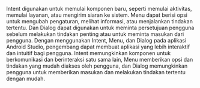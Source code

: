 Intent digunakan untuk memulai komponen baru, seperti memulai aktivitas, memulai layanan, atau mengirim siaran ke sistem. Menu dapat berisi opsi untuk mengubah pengaturan, melihat informasi, atau menjalankan tindakan tertentu. Dan Dialog dapat digunakan untuk meminta persetujuan pengguna sebelum melakukan tindakan penting atau untuk meminta masukan dari pengguna.
Dengan menggunakan Intent, Menu, dan Dialog pada aplikasi Android Studio, pengembang dapat membuat aplikasi yang lebih interaktif dan intuitif bagi pengguna. Intent memungkinkan komponen untuk berkomunikasi dan berinteraksi satu sama lain, Menu memberikan opsi dan tindakan yang mudah diakses oleh pengguna, dan Dialog memungkinkan pengguna untuk memberikan masukan dan melakukan tindakan tertentu dengan mudah.
